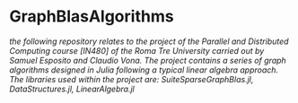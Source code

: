 # GraphBlasAlgorithms

*the following repository relates to the project of the Parallel and Distributed Computing course [IN480] of the Roma Tre University carried out by Samuel Esposito and Claudio Vona. The project contains a series of graph algorithms designed in Julia following a typical linear algebra approach. The libraries used within the project are: SuiteSparseGraphBlas.jl, DataStructures.jl, LinearAlgebra.jl*

